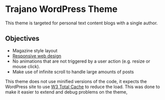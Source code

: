 Trajano WordPress Theme
=======================

This theme is targeted for personal text content blogs with a single author.

Objectives
----------
* Magazine style layout
* [Responsive web design][rwd]
* No animations that are not triggered by a user action (e.g. resize or mouse click).
* Make use of infinite scroll to handle large amounts of posts

This theme does not use minified versions of the code, it expects the WordPress site to use [W3 Total Cache][w3tc] to
reduce the load.  This was done to make it easier to extend and debug problems on the theme,

[rwd]: http://en.wikipedia.org/wiki/Responsive_web_design
[w3tc]: http://wordpress.org/extend/plugins/w3-total-cache/
